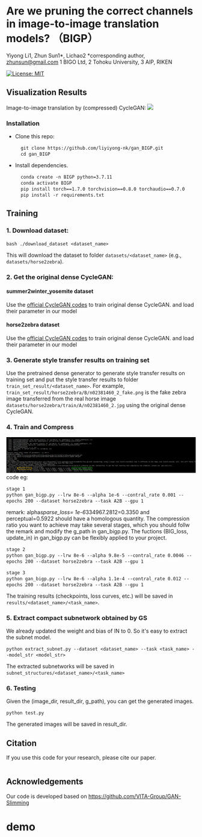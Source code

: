 # Are we pruning the correct channels in image-to-image translation models? （BIGP）
Yiyong Li1, Zhun Sun1*, Lichao2 *corresponding author, zhunsun@gmail.com
1 BIGO Ltd, 2 Tohoku University, 3 AIP, RIKEN

[![License: MIT](https://img.shields.io/badge/License-MIT-green.svg)](https://opensource.org/licenses/MIT)

## Visualization Results
Image-to-image translation by (compressed) CycleGAN:
![](results.PNG)

### Installation
- Clone this repo:

  ```shell
    git clone https://github.com/liyiyong-nk/gan_BIGP.git
    cd gan_BIGP
  ```
- Install dependencies.

  ```shell
    conda create -n BIGP python=3.7.11
    conda activate BIGP
    pip install torch==1.7.0 torchvision==0.8.0 torchaudio==0.7.0 
    pip install -r requirements.txt 
  ```

## Training
### 1. Download dataset:
```
bash ./download_dataset <dataset_name>
```
This will download the dataset to folder `datasets/<dataset_name>` (e.g., `datasets/horse2zebra`).

### 2. Get the original dense CycleGAN:
#### summer2winter_yosemite dataset
Use the [official CycleGAN codes](https://github.com/junyanz/pytorch-CycleGAN-and-pix2pix) to train original dense CycleGAN.
and load their parameter in our model

#### horse2zebra dataset
Use the [official CycleGAN codes](https://github.com/junyanz/pytorch-CycleGAN-and-pix2pix) to train original dense CycleGAN.
and load their parameter in our model

### 3. Generate style transfer results on training set
Use the pretrained dense generator to generate style transfer results on training set and put the style transfer results to folder `train_set_result/<dataset_name>`.
For example, `train_set_result/horse2zebra/B/n02381460_2_fake.png` is the fake zebra image transferred from the real horse image `datasets/horse2zebra/train/A/n02381460_2.jpg` using the original dense CycleGAN.

### 4. Train and Compress
![](paramater_explanation.PNG)
code eg:
```
stage 1
python gan_bigp.py --lrw 8e-6 --alpha 1e-6 --contral_rate 0.001 --epochs 200 --dataset horse2zebra --task A2B --gpu 1
```
remark:
alpha*sparse_loss= 1e-6*334967.2812=0.3350 and perceptual=0.5922 should have a homologous quantity. The compression ratio you want to achieve may take several stages, which you should
follw the remark and modify the g_path in gan_bigp.py. The fuctions (BIG_loss, update_in) in gan_bigp.py can be flexibly applied to your project.

```
stage 2
python gan_bigp.py --lrw 8e-6 --alpha 9.8e-5 --contral_rate 0.0046 --epochs 200 --dataset horse2zebra --task A2B --gpu 1
```

```
stage 3
python gan_bigp.py --lrw 8e-6 --alpha 1.1e-4 --contral_rate 0.012 --epochs 200 --dataset horse2zebra --task A2B --gpu 1
```

The training results (checkpoints, loss curves, etc.) will be saved in `results/<dataset_name>/<task_name>`.

### 5. Extract compact subnetwork obtained by GS
We already updated the weight and bias of IN to 0. So it's easy to extract the subnet model.

```
python extract_subnet.py --dataset <dataset_name> --task <task_name> --model_str <model_str> 
```

The extracted subnetworks will be saved in `subnet_structures/<dataset_name>/<task_name>`

### 6. Testing
Given the (image_dir, result_dir, g_path), you can get the generated images.

```
python test.py 
```

The generated images will be saved in result_dir.


## Citation

If you use this code for your research, please cite our paper.
  ```shell
```

## Acknowledgements

Our code is developed based on https://github.com/VITA-Group/GAN-Slimming


# demo
